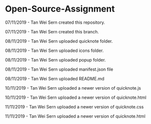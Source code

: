 # Open-Source-Assignment

07/11/2019 - Tan Wei Sern created this repository.

07/11/2019 - Tan Wei Sern created this branch.

08/11/2019 - Tan Wei Sern uploaded quicknote folder.

08/11/2019 - Tan Wei Sern uploaded icons folder.

08/11/2019 - Tan Wei Sern uploaded popup folder.

08/11/2019 - Tan Wei Sern uploaded manifest.json file

08/11/2019 - Tan Wei Sern uploaded README.md

10/11/2019 - Tan Wei Sern uploaded a newer version of quicknote.js

10/11/2019 - Tan Wei Sern uploaded a newer version of quicknote.html

11/11/2019 - Tan Wei Sern uploaded a newer version of quicknote.css

11/11/2019 - Tan Wei Sern uploaded a newer version of quicknote.html
